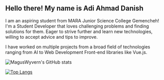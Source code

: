 ## Hello there! My name is Adi Ahmad Danish

I am an aspiring student from MARA Junior Science College Gemencheh! I'm a Student Developer that loves challenging problems and finding solutions for them. Eager to strive further and learn new technologies, willing to accept advice and tips to improve.

I have worked on multiple projects from a broad field of technologies ranging from AI to Web Development Front-end libraries like Vue.js.

![MagusWyvern's GitHub stats](https://github-readme-stats.vercel.app/api?username=MagusWyvern&show_icons=true&theme=blueberry) 

[![Top Langs](https://github-readme-stats.vercel.app/api/top-langs/?username=MagusWyvern&layout=compact&theme=blueberry&exclude_repo=Basic-Machine-Learning,malaya,machine-learning-notebooks&hide=ipynb)](https://github.com/MagusWyvern/github-readme-stats)


